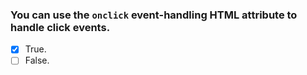 ### You can use the `onclick` event-handling HTML attribute to handle click events.

- [x] True.
- [ ] False.
